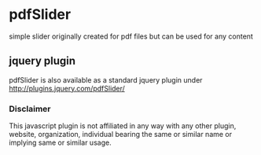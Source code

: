 # pdfSlider

 simple slider originally created for pdf files but can be used for any content
 
## jquery plugin 
 
 pdfSlider is also available as a standard jquery plugin under http://plugins.jquery.com/pdfSlider/
 
### Disclaimer
This javascript plugin is not affiliated in any way with any other plugin, website, organization, individual bearing the same or similar name or implying same or similar usage.

